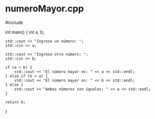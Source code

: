# numeroMayor.cpp
#include <iostream>

int main() {
    int a, b;

    std::cout << "Ingrese un número: ";
    std::cin >> a;

    std::cout << "Ingrese otro número: ";
    std::cin >> b;

    if (a > b) {
        std::cout << "El número mayor es: " << a << std::endl;
    } else if (b > a) {
        std::cout << "El número mayor es: " << b << std::endl;
    } else {
        std::cout << "Ambos números son iguales: " << a << std::endl;
    }

    return 0;
}
